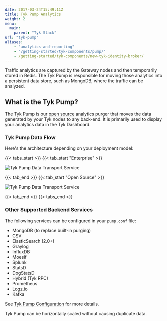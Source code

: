 ```yaml
---
date: 2017-03-24T15:49:11Z
title: Tyk Pump Analytics
weight: 2
menu:
  main:
    parent: "Tyk Stack"
url: "tyk-pump"
aliases:
    - "analytics-and-reporting"
    - "/getting-started/tyk-components/pump/"
    - /getting-started/tyk-components/new-tyk-identity-broker/
---
```


Traffic analytics are captured by the Gateway nodes and then temporarily stored in Redis.  The Tyk Pump is responsible for moving those analytics into a persistent data store, such as MongoDB, where the traffic can be analyzed.

## What is the Tyk Pump?

The Tyk Pump is our [open source](https://github.com/TykTechnologies/tyk-pump) analytics purger that moves the data generated by your Tyk nodes to any back-end. It is primarily used to display your analytics data in the Tyk Dashboard.

### Tyk Pump Data Flow

Here's the architecture depending on your deployment model:

{{< tabs_start >}}
{{< tab_start "Enterprise" >}}

![Tyk Pump Data Transport Service](/docs/img/diagrams/pump3.png)

{{< tab_end >}}
{{< tab_start "Open Source" >}}

![Tyk Pump Data Transport Service](/docs/img/diagrams/pump4.png)

{{< tab_end >}}
{{< tabs_end >}}


### Other Supported Backend Services

The following services can be configured in your `pump.conf` file:

* MongoDB (to replace built-in purging)
* CSV
* ElasticSearch (2.0+)
* Graylog
* InfluxDB
* Moesif
* Splunk
* StatsD
* DogStatsD
* Hybrid (Tyk RPC)
* Prometheus
* Logz.io
* Kafka

See [Tyk Pump Configuration](/docs/tyk-configuration-reference/tyk-pump-configuration/tyk-pump-configuration/) for more details.

Tyk Pump can be horizontally scaled without causing duplicate data.
